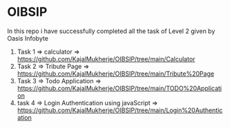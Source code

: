# OIBSIP
In this repo i have successfully completed all the task of Level 2 given by Oasis Infobyte
1. Task 1 => calculator => https://github.com/KajalMukherje/OIBSIP/tree/main/Calculator
2. Task 2 => Tribute Page => https://github.com/KajalMukherje/OIBSIP/tree/main/Tribute%20Page
3. Task 3 => Todo Application => https://github.com/KajalMukherje/OIBSIP/tree/main/TODO%20Application
4. task 4 => Login Authentication using javaScript => https://github.com/KajalMukherje/OIBSIP/tree/main/Login%20Authentication
